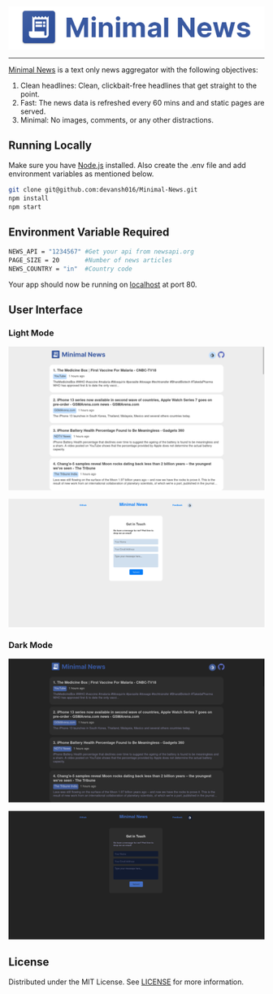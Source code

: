 <p align="center"><img src="res/images/banner.png"></img> </p>

- - -

[Minimal News](https://minimal-news.herokuapp.com/) is a text only news aggregator with the following objectives:
1. Clean headlines: Clean, clickbait-free headlines that get straight to the point.
2. Fast: The news data is refreshed every 60 mins and and static pages are served.
3. Minimal: No images, comments, or any other distractions.

## Running Locally

Make sure you have [Node.js](http://nodejs.org/) installed.
Also create the .env file and add environment variables as mentioned below.

```sh
git clone git@github.com:devansh016/Minimal-News.git
npm install
npm start
```
## Environment Variable Required
```sh
NEWS_API = "1234567" #Get your api from newsapi.org
PAGE_SIZE = 20       #Number of news articles
NEWS_COUNTRY = "in"  #Country code
```

Your app should now be running on [localhost](http://localhost/) at port 80.

## User Interface

### Light Mode

![Minimal News Home Light](/res/images/minimalnews_light.png "Minimal News Homepage Light")

![Minimal News Feedback](/res/images/feedback_light.PNG "Minimal News Feedback Light")

### Dark Mode

![Minimal News Home Dark](/res/images/minimalnews_dark.png "Minimal News Homepage Dark")

![Minimal News Feedback](/res/images/feedback_dark.PNG "Minimal News Feedback Dark")

## License

Distributed under the MIT License. See [LICENSE](/LICENSE) for more information.
